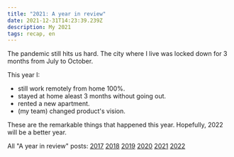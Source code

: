 ```yaml
---
title: "2021: A year in review"
date: 2021-12-31T14:23:39.239Z
description: My 2021
tags: recap, en
---
```


The pandemic still hits us hard. The city where I live was locked down for 3 months from July to October.

This year I:

- still work remotely from home 100%.
- stayed at home aleast 3 months without going out.
- rented a new apartment.
- (my team) changed product's vision.

These are the remarkable things that happened this year. Hopefully, 2022 will be a better year.

All "A year in review" posts: [2017](/notes/2017-year-in-review.html) [2018](/notes/2018-year-in-review.html) [2019](/notes/2019-year-in-review.html) [2020](/notes/2020-year-in-review.html) [2021](/notes/2021-year-in-review.html) [2022](/notes/2022-year-in-review.html) 
